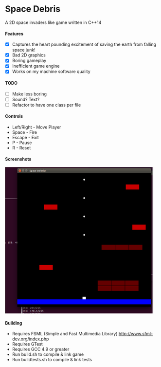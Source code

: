 Space Debris
===========

A 2D space invaders like game written in C++14

#### Features
- [X] Captures the heart pounding excitement of saving the earth from falling space junk!
- [X] Bad 2D graphics
- [X] Boring gameplay
- [X] Inefficient game engine
- [X] Works on my machine software quality

#### TODO
- [ ] Make less boring
- [ ] Sound? Text?
- [ ] Refactor to have one class per file

#### Controls
- Left/Right - Move Player
- Space - Fire
- Escape - Exit
- P - Pause
- R - Reset

#### Screenshots
![Final](/Final.png)

#### Building
- Requires FSML (Simple and Fast Multimedia Library) http://www.sfml-dev.org/index.php
- Requires GTest
- Requires GCC 4.9 or greater
- Run build.sh to compile & link game
- Run buildtests.sh to compile & link tests
